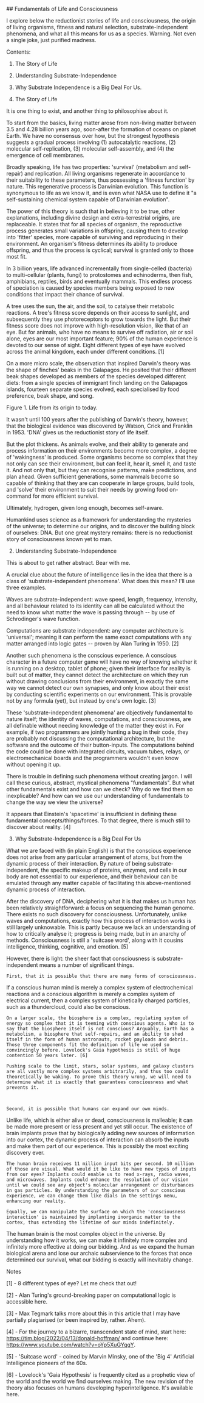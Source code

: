 ## Fundamentals of Life and Consciousness

I explore below the reductionist stories of life and consciousness, the origin of living organisms, fitness and natural selection, substrate-independent phenomena, and what all this means for us as a species. Warning. Not even a single joke, just purified madness. 

Contents:

1. The Story of Life

2. Understanding Substrate-Independence

3. Why Substrate Independence is a Big Deal For Us.

 

 

1. The Story of Life

 

It is one thing to exist, and another thing to philosophise about it. 

 

To start from the basics, living matter arose from non-living matter between 3.5 and 4.28 billion years ago, soon-after the formation of oceans on planet Earth. We have no consensus over how, but the strongest hypothesis suggests a gradual process involving (1) autocatalytic reactions, (2) molecular self-replication, (3) molecular self-assembly, and (4) the emergence of cell membranes. 

 

Broadly speaking, life has two properties: 'survival' (metabolism and self-repair) and replication. All living organisms regenerate in accordance to their suitability to these parameters, thus possessing a 'fitness function' by nature. This regenerative process is Darwinian evolution. This function is synonymous to life as we know it, and is even what NASA use to define it "a self-sustaining chemical system capable of Darwinian evolution". 

The power of this theory is such that in believing it to be true, other explanations, including divine design and extra-terrestrial origins, are replaceable. It states that for all species of organism, the reproductive process generates small variations in offspring, causing them to develop into 'fitter' species, more capable of surviving and reproducing in their environment. An organism's fitness determines its ability to produce offspring, and thus the process is cyclical; survival is granted only to those most fit. 

 

In 3 billion years, life advanced incrementally from single-celled (bacteria) to multi-cellular (plants, fungi) to protostomes and echinoderms, then fish, amphibians, reptiles, birds and eventually mammals. This endless process of speciation is caused by species members being exposed to new conditions that impact their chance of survival.

 

A tree uses the sun, the air, and the soil, to catalyse their metabolic reactions. A tree's fitness score depends on their access to sunlight, and subsequently they use photoreceptors to grow towards the light. But their fitness score does not improve with high-resolution vision, like that of an eye. But for animals, who have no means to survive off radiation, air or soil alone, eyes are our most important feature; 90% of the human experience is devoted to our sense of sight. Eight different types of eye have evolved across the animal kingdom, each under different conditions. [1]

 

On a more micro scale, the observation that inspired Darwin's theory was the shape of finches' beaks in the Galapagos. He posited that their different beak shapes developed as members of the species developed different diets: from a single species of immigrant finch landing on the Galapagos islands, fourteen separate species evolved, each specialised by food preference, beak shape, and song. 

Figure 1. Life from its origin to today. 

 

It wasn't until 100 years after the publishing of Darwin's theory, however, that the biological evidence was discovered by Watson, Crick and Franklin in 1953. 'DNA' gives us the reductionist story of life itself.

 

But the plot thickens. As animals evolve, and their ability to generate and process information on their environments become more complex, a degree of 'wakingness' is produced. Some organisms become so complex that they not only can see their environment, but can feel it, hear it, smell it, and taste it. And not only that, but they can recognise patterns, make predictions, and plan ahead. Given sufficient generations, some mammals become so capable of thinking that they are can cooperate in large groups, build tools, and 'solve' their environment to suit their needs by growing food on-command for more efficient survival. 

Ultimately, hydrogen, given long enough, becomes self-aware.

 

Humankind uses science as a framework for understanding the mysteries of the universe; to determine our origins, and to discover the building block of ourselves: DNA. But one great mystery remains: there is no reductionist story of consciousness known yet to man. 

 

2. Understanding Substrate-Independence

 

This is about to get rather abstract. Bear with me. 

 

A crucial clue about the future of intelligence lies in the idea that there is a class of 'substrate-independent phenomena'. What does this mean? I'll use three examples. 

Waves are substrate-independent: wave speed, length, frequency, intensity, and all behaviour related to its identity can all be calculated without the need to know what matter the wave is passing through -- by use of Schrodinger's wave function.

Computations are substrate independent: any computer architecture is 'universal'; meaning it can perform the same exact computations with any matter arranged into logic gates -- proven by Alan Turing in 1950. [2] 

Another such phenomena is the conscious experience. A conscious character in a future computer game will have no way of knowing whether it is running on a desktop, tablet of phone; given their interface for reality is built out of matter, they cannot detect the architecture on which they run without drawing conclusions from their environment, in exactly the same way we cannot detect our own synapses, and only know about their exist by conducting scientific experiments on our environment. This is provable not by any formula (yet), but instead by one's own logic. [3]

These 'substrate-independent phenomena' are objectively fundamental to nature itself; the identity of waves, computations, and consciousness, are all definable without needing knowledge of the matter they exist in. For example, if two programmers are jointly hunting a bug in their code, they are probably not discussing the computational architecture, but the software and the outcome of their button-inputs. The computations behind the code could be done with integrated circuits, vacuum tubes, relays, or electromechanical boards and the programmers wouldn't even know without opening it up. 

There is trouble in defining such phenomena without creating jargon. I will call these curious, abstract, mystical phenomena "fundamentals". But what other fundamentals exist and how can we check? Why do we find them so inexplicable? And how can we use our understanding of fundamentals to change the way we view the universe? 

 

It appears that Einstein's 'spacetime' is insufficient in defining these fundamental concepts/things/forces. To that degree, there is much still to discover about reality. [4]

 

3. Why Substrate-Independence is a Big Deal For Us

 

What we are faced with (in plain English) is that the conscious experience does not arise from any particular arrangement of atoms, but from the dynamic process of their interaction. By nature of being substrate-independent, the specific makeup of proteins, enzymes, and cells in our body are not essential to our experience, and their behaviour can be emulated through any matter capable of facilitating this above-mentioned dynamic process of interaction. 

 

After the discovery of DNA, deciphering what it is that makes us human has been relatively straightforward: a focus on sequencing the human genome. There exists no such discovery for consciousness. Unfortunately, unlike waves and computations, exactly how this process of interaction works is still largely unknowable. This is partly because we lack an understanding of how to critically analyse it; progress is being made, but in an anarchy of methods. Consciousness is still a 'suitcase word', along with it cousins intelligence, thinking, cognitive, and emotion. [5]

 

However, there is light: the sheer fact that consciousness is substrate-independent means a number of significant things. 

 

	First, that it is possible that there are many forms of consciousness. 

If a conscious human mind is merely a complex system of electrochemical reactions and a conscious algorithm is merely a complex system of electrical current, then a complex system of kinetically charged particles, such as a thundercloud, could also be conscious. 

	On a larger scale, the biosphere is a complex, regulating system of energy so complex that it is teeming with conscious agents. Who is to say that the biosphere itself is not conscious? Arguably, Earth has a metabolism, a biosphere that self-repairs, and an ability to shed itself in the form of human astronauts, rocket payloads and debris. Those three components fit the definition of life we used so convincingly before. Lovelock's Gaia hypothesis is still of huge contention 50 years later. [6]

	Pushing scale to the limit, stars, solar systems, and galaxy clusters are all vastly more complex systems arbitrarily, and thus too could theoretically be waking. To prove this theory wrong, we will need to determine what it is exactly that guarantees consciousness and what prevents it. 

 

	Second, it is possible that humans can expand our own minds. 

Unlike life, which is either alive or dead, consciousness is malleable; it can be made more present or less present and yet still occur. The existence of brain implants prove that by biologically adding new sources of information into our cortex, the dynamic process of interaction can absorb the inputs and make them part of our experience. This is possibly the most exciting discovery ever.

	The human brain receives 11 million input bits per second. 10 million of those are visual. What would it be like to have new types of inputs from our eyes? Implants could enable us to read x-rays, radio waves, and microwaves. Implants could enhance the resolution of our vision until we could see any object's molecular arrangement or disturbances in gas particles. By understanding the parameters of our conscious experience, we can change them like dials in the settings menu, enhancing our reality.

	Equally, we can manipulate the surface on which the 'consciousness interaction' is maintained by implanting inorganic matter to the cortex, thus extending the lifetime of our minds indefinitely. 

 

The human brain is the most complex object in the universe. By understanding how it works, we can make it infinitely more complex and infinitely more effective at doing our bidding. And as we expand the human biological arena and lose our archaic subservience to the forces that once determined our survival, what our bidding is exactly will inevitably change.

 

Notes

[1] - 8 different types of eye? Let me check that out! 

 

[2] - Alan Turing's ground-breaking paper on computational logic is accessible here. 

[3] - Max Tegmark talks more about this in this article that I may have partially plagiarised (or been inspired by, rather. Ahem). 

 

[4] - For the journey to a bizarre, transcendent state of mind, start here: https://tim.blog/2022/04/13/donald-hoffman/ and continue here: https://www.youtube.com/watch?v=oYp5XuGYqqY.

 

[5] - 'Suitcase word' - coined by Marvin Minsky, one of the 'Big 4' Artificial Intelligence pioneers of the 60s. 

 

[6] - Lovelock's 'Gaia Hypothesis' is frequently cited as a prophetic view of the world and the world we find ourselves making. The new revision of the theory also focuses on humans developing hyperintelligence. It's available here. 